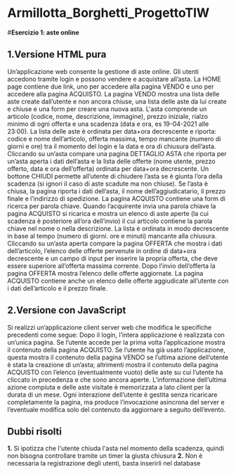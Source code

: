 # Armillotta_Borghetti_ProgettoTIW
#**Esercizio 1: aste online**

## **1.Versione HTML pura**
Un’applicazione web consente la gestione di aste online. Gli utenti accedono tramite login e possono vendere e acquistare all’asta. La HOME page contiene due link, uno per accedere alla pagina VENDO e uno per accedere alla pagina ACQUISTO.  La pagina VENDO mostra una lista delle aste create dall’utente e non ancora chiuse, una lista delle aste da lui create e chiuse e una form per creare una nuova asta. L'asta comprende un articolo (codice, nome, descrizione, immagine), prezzo iniziale, rialzo minimo di ogni offerta e una scadenza (data e ora, es 19-04-2021 alle 23:00). La lista delle aste è ordinata per data+ora decrescente e riporta: codice e nome dell’articolo, offerta massima, tempo mancante (numero di giorni e ore) tra il momento del login e la data e ora di chiusura dell’asta. Cliccando su un’asta compare una pagina DETTAGLIO ASTA che riporta per un’asta aperta i dati dell’asta e la lista delle offerte (nome utente, prezzo offerto, data e ora dell’offerta) ordinata per data+ora decrescente. Un bottone CHIUDI permette all’utente di chiudere l’asta se è giunta l’ora della scadenza (si ignori il caso di aste scadute ma non chiuse). Se l’asta è chiusa, la pagina riporta i dati dell’asta, il nome dell’aggiudicatario, il prezzo finale e l’indirizzo di spedizione.  La pagina ACQUISTO contiene una form di ricerca per parola chiave. Quando l’acquirente invia una parola chiave  la pagina ACQUISTO si ricarica e mostra un elenco di aste aperte (la cui scadenza è posteriore all’ora dell’invio) il cui articolo contiene  la parola chiave nel nome o nella descrizione. La lista è ordinata in modo decrescente in base al tempo (numero di giorni.  ore e minuti) mancante alla chiusura. Cliccando su un’asta aperta compare la pagina OFFERTA che mostra i dati dell’articolo, l’elenco delle offerte pervenute in ordine di data+ora decrescente e un campo di input per inserire la propria offerta, che deve essere superiore all’offerta massima corrente. Dopo l’invio dell’offerta la pagina OFFERTA mostra l’elenco delle offerte aggiornate. La pagina ACQUISTO contiene anche un elenco delle offerte aggiudicate all’utente con i dati dell’articolo e il prezzo finale.

## **2.Versione con JavaScript**
Si realizzi un’applicazione client server web che modifica le specifiche precedenti come segue:
Dopo il login, l’intera applicazione è realizzata con un’unica pagina. 
Se l’utente accede per la prima volta l’applicazione mostra il contenuto della pagina ACQUISTO. Se l’utente ha già usato l’applicazione, questa mostra il contenuto della pagina VENDO se l’ultima azione dell’utente è stata la creazione di un’asta; altrimenti mostra il contenuto della pagina ACQUISTO con l’elenco (eventualmente vuoto) delle aste su cui l’utente ha cliccato in precedenza e che sono ancora aperte. L’informazione dell’ultima azione compiuta e delle aste visitate è memorizzata a lato client per la durata di un mese.
Ogni interazione dell’utente è gestita senza ricaricare completamente la pagina, ma produce l’invocazione asincrona del server e l’eventuale modifica solo del contenuto da aggiornare a seguito dell’evento.


## **Dubbi risolti**
**1.** Si ipotizza che l'utente chiuda l'asta nel momento della scadenza, quindi non bisogna controllare tramite un timer la giusta chiusura
**2.** Non è necessaria la registrazione degli utenti, basta inserirli nel database
